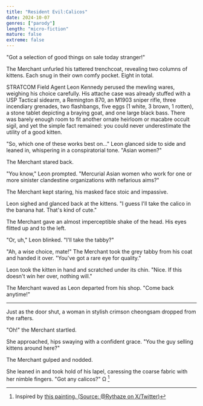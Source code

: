 ```yaml
---
title: "Resident Evil:Calicos"
date: 2024-10-07
genres: ["parody"]
length: "micro-fiction"
mature: false
extreme: false
---
```

"Got a selection of good things on sale today stranger!"

The Merchant unfurled his tattered trenchcoat, revealing two columns of kittens. Each snug in their own comfy pocket. Eight in total.

STRATCOM Field Agent Leon Kennedy perused the mewling wares, weighing his choice carefully.  His attache case was already stuffed with a USP Tactical sidearm, a Remington 870, an M1903 sniper rifle, three incendiary grenades, two flashbangs, five eggs (1 white, 3 brown, 1 rotten), a stone tablet depicting a braying goat, and one large black bass. There was barely enough room to fit another ornate heirloom or macabre occult sigil, and yet the simple fact remained: you could never underestimate the utility of a good kitten.

"So, which one of these works best on..." Leon glanced side to side and leaned in, whispering in a conspiratorial tone. "Asian women?"

The Merchant stared back.

"You know," Leon prompted. "Mercurial Asian women who work for one or more sinister clandestine organizations with nefarious aims?"

The Merchant kept staring, his masked face stoic and impassive.

Leon sighed and glanced back at the kittens. "I guess I'll take the calico in the banana hat. That's kind of cute."

The Merchant gave an almost imperceptible shake of the head. His eyes flitted up and to the left.

"Or, uh," Leon blinked. "I'll take the tabby?" 

"Ah, a wise choice, mate!" The Merchant took the grey tabby from his coat and handed it over. "You've got a rare eye for quality." 

Leon took the kitten in hand and scratched under its chin. "Nice. If this doesn't win her over, nothing will."

The Merchant waved as Leon departed from his shop. "Come back anytime!"

---

Just as the door shut, a woman in stylish crimson cheongsam dropped from the rafters.

"Oh!" the Merchant startled.

She approached, hips swaying with a confident grace. "You the guy selling kittens around here?"

The Merchant gulped and nodded. 

She leaned in and took hold of his lapel, caressing the coarse fabric with her nimble fingers. "Got any calicos?" Ω [^1]
[^1]:Inspired by [this painting. (Source: @Rythaze on X/Twitter)](/images/merchant_cats.jpg)
